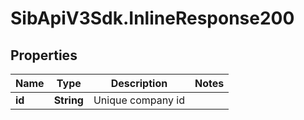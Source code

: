 # SibApiV3Sdk.InlineResponse200

## Properties
Name | Type | Description | Notes
------------ | ------------- | ------------- | -------------
**id** | **String** | Unique company id | 


